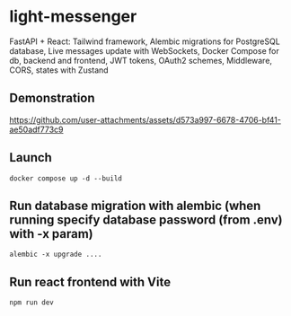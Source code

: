 # light-messenger
FastAPI + React: Tailwind framework, Alembic migrations for PostgreSQL database, Live messages update with WebSockets, Docker Compose for db, backend and frontend, JWT tokens, OAuth2 schemes, Middleware, CORS, states with Zustand
## Demonstration
https://github.com/user-attachments/assets/d573a997-6678-4706-bf41-ae50adf773c9


## Launch
```
docker compose up -d --build
```
## Run database migration with alembic (when running specify database password (from .env) with -x param)
```
alembic -x upgrade ....
```
## Run react frontend with Vite
```
npm run dev
```
